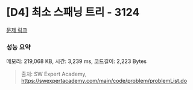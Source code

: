 # [D4] 최소 스패닝 트리 - 3124 

[문제 링크](https://swexpertacademy.com/main/code/problem/problemDetail.do?contestProbId=AV_mSnmKUckDFAWb) 

### 성능 요약

메모리: 219,068 KB, 시간: 3,239 ms, 코드길이: 2,223 Bytes



> 출처: SW Expert Academy, https://swexpertacademy.com/main/code/problem/problemList.do